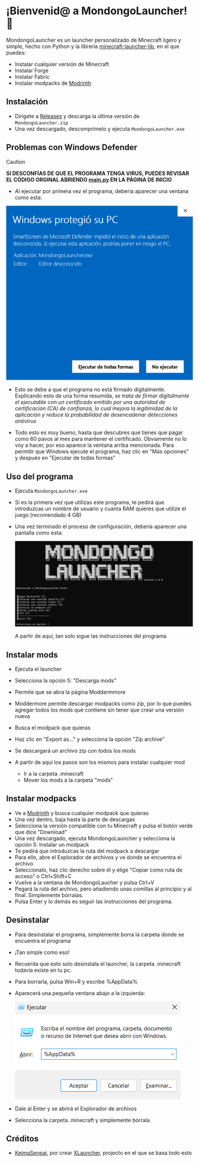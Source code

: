 # ¡Bienvenid@ a MondongoLauncher! 👋

MondongoLauncher es un launcher personalizado de Minecraft ligero y simple, hecho con Python y la librería [minecraft-launcher-lib](https://github.com/JakobDev/minecraft-launcher-lib), en el que puedes:

  - Instalar cualquier versión de Minecraft
  - Instalar Forge
  - Instalar Fabric
  - Instalar modpacks de [Modrinth](https://modrinth.com/)

    

## Instalación
- Dirígete a [Releases](https://github.com/MondongoLauncher/MondongoLauncher/releases) y descarga la última versión de `MondongoLauncher.zip`
- Una vez descargado, descomprímelo y ejecuta `MondongoLauncher.exe`

## Problemas con Windows Defender
  
> [!CAUTION]  
> **SI DESCONFÍAS DE QUE EL PROGRAMA TENGA VIRUS, PUEDES REVISAR EL CÓDIGO ORGINAL ABRIENDO [main.py](https://github.com/MondongoLauncher/MondongoLauncher/blob/4bd396d2ffe3b9e233ddd9523d1d74e3f47f3e98/main.py)     EN LA PÁGINA DE INICIO**
  
  - Al ejecutar por primera vez el programa, debería aparecer una ventana como esta:

  ![preview](https://github.com/MondongoLauncher/MondongoLauncher/blob/0ff6f5bb72bb64b6b3426acd8be9afba935fef67/assets/Alerta.png)
  - Esto se debe a que el programa no está firmado digitalmente. Explicando esto de una forma resumida, *se trata de firmar digitalmente el ejecutable con un certificado emitido por una autoridad de                  certificación (CA) de confianza, lo cual mejora la legitimidad de la aplicación y reduce la probabilidad de desencadenar detecciones antivirus*
    
  - Todo esto es muy bueno, hasta que descubres que tienes que pagar como 60 pavos al mes para mantener el certificado. Obviamente no lo voy a hacer, por eso aparece la ventana arriba mencionada. Para permitir       que Windows ejecute el programa, haz clic en "Más opciones" y después en "Ejecutar de todas formas"




## Uso del programa
- Ejecuta `MondongoLauncher.exe`
- Si es la primera vez que utilizas este programa, te pedirá que introduzcas un nombre de usuario y cuanta RAM quieres que utilize el juego (recomendado 4 GB)
- Una vez terminado el proceso de configuración, debería aparecer una pantalla como esta:

  ![preview](https://github.com/MondongoLauncher/MondongoLauncher/blob/27abb01e7e8696fcb662e776a87ce66e37abaaf4/assets/Captura%20de%20pantalla.png)

  A partir de aquí, tan solo sigue las instrucciones del programa

## Instalar mods
- Ejecuta el launcher
- Selecciona la opción 5: "Descarga mods"
- Permite que se abra la página Moddermmore
- Moddermore permite descargar modpacks como zip, por lo que puedes agregar todos los mods que contiene sin tener que crear una versión nueva
- Busca el modpack que quieras
- Haz clic en "Export as..." y selecciona la opción "Zip archive"
- Se descargará un archivo zip con todos los mods
- A partir de aquí los pasos son los mismos para instalar cualquier mod
  
    - Ir a la carpeta .minecraft
    - Mover los mods a la carpeta "mods"
  
## Instalar modpacks
- Ve a [Modrinth](https://modrinth.com/modpacks) y busca cualquier modpack que quieras
- Una vez dentro, baja hasta la parte de descargas
- Selecciona la versión compatible con tu Minecraft y pulsa el botón verde que dice "Download"
- Una vez descargado, ejecuta MondongoLauncher y selecciona la opción 5: Instalar un modpack
- Te pedirá que introduzcas la ruta del modpack a descargar
- Para ello, abre el Explorador de archivos y ve donde se encuentra el archivo
- Seleccionalo, haz clic derecho sobre él y elige "Copiar como ruta de acceso" o Ctrl+Shift+C
- Vuelve a la ventana de MondongoLaucher y pulsa Ctrl+V
- Pegará la ruta del archivo, pero añadiendo unas comillas al principio y al final. Simplemente bórralas.
- Pulsa Enter y lo demás es seguir las instrucciones del programa.

## Desinstalar
- Para desinstalar el programa, simplemente borra la carpeta donde se encuentra el programa
- ¡Tan simple como eso!

  
- Recuerda que esto solo desinstala el launcher, la carpeta .minecraft todavía existe en tu pc.
- Para borrarla, pulsa Win+R y escribe %AppData%
- Aparecerá una pequeña ventana abajo a la izquierda:
  
  ![preview](https://github.com/MondongoLauncher/MondongoLauncher/blob/72cb6e0a75a4df8219d9ed7570bd5bba0f95ebd3/assets/Win%2BR.png)

- Dale al Enter y se abrirá el Explorador de archivos
- Selecciona la carpeta .minecraft y simplemente bórrala

## Créditos

- [KeimaSenpai](https://github.com/KeimaSenpai), por crear [XLauncher](https://github.com/KeimaSenpai/XLauncher-Script), projecto en el que se basa todo esto

